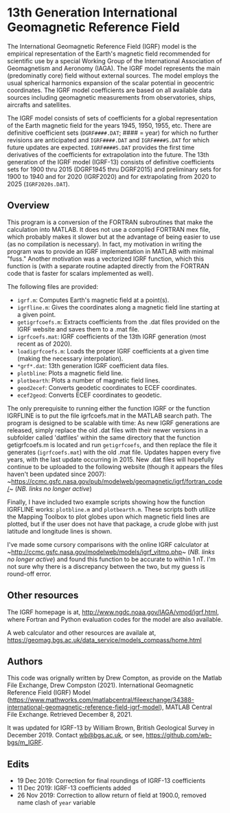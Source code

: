 # 13th Generation International Geomagnetic Reference Field

The International Geomagnetic Reference Field (IGRF) model is the
empirical representation of the Earth's magnetic field recommended for
scientific use by a special Working Group of the International
Association of Geomagnetism and Aeronomy (IAGA). The IGRF model
represents the main (predominatly core) field without external sources.
The model employs the usual spherical harmonics expansion of the scalar
potential in geocentric coordinates. The IGRF model coefficients are
based on all available data sources including geomagnetic measurements 
from observatories, ships, aircrafts and satellites.

The IGRF model consists of sets of coefficients for a global
representation of the Earth magnetic field for the years 1945, 1950,
1955, etc. There are definitive coefficient sets (`DGRF####.DAT`; ####
= year) for which no further revisions are anticipated and
`IGRF####.DAT` and `IGRF####S.DAT` for which future updates are
expected. `IGRF####S.DAT` provides the first time derivatives of the
coefficients for extrapolation into the future. The 13th generation of
the IGRF model (IGRF-13) consists of definitive coefficients sets for
1900 thru 2015 (DGRF1945 thru DGRF2015) and preliminary sets for 1900 to
1940 and for 2020 (IGRF2020) and for extrapolating from 2020 to 2025
(`IGRF2020s.DAT`).

## Overview

This program is a conversion of the FORTRAN subroutines that make
the calculation into MATLAB. It does not use a compiled FORTRAN mex
file, which probably makes it slower but at the advantage of being
easier to use (as no compilation is necessary). In fact, my motivation
in writing the program was to provide an IGRF implementation in MATLAB
with minimal "fuss." Another motivation was a vectorized IGRF function,
which this function is (with a separate routine adapted directly from
the FORTRAN code that is faster for scalars implemented as well).

The following files are provided:
 - `igrf.m`: Computes Earth's magnetic field at a point(s).
 - `igrfline.m`: Gives the coordinates along a magnetic field line starting at a given point.
 - `getigrfcoefs.m`: Extracts coefficients from the .dat files provided on the IGRF website and saves them to a .mat file.
 - `igrfcoefs.mat`: IGRF coefficients of the 13th IGRF generation (most recent as of 2020).
 - `loadigrfcoefs.m`: Loads the proper IGRF coefficients at a given time (making the necessary interpolation).
 - `*grf*.dat`: 13th generation IGRF coefficient data files.
 - `plotbline`: Plots a magnetic field line.
 - `plotbearth`: Plots a number of magnetic field lines.
 - `geod2ecef`: Converts geodetic coordinates to ECEF coordinates.
 - `ecef2geod`: Converts ECEF coordinates to geodetic.

The only prerequisite to running either the function IGRF or the
function IGRFLINE is to put the file igrfcoefs.mat in the MATLAB search
path. The program is designed to be scalable with time: As new IGRF
generations are released, simply replace the old .dat files with their
newer versions in a subfolder called 'datfiles' within the same
directory that the function getigrfcoefs.m is located and run
`getigrfcoefs`, and then replace the file it generates (`igrfcoefs.mat`)
with the old .mat file. Updates happen every five years, with the last
update occurring in 2015. New .dat files will hopefully continue to be
uploaded to the following website (though it appears the files haven't
been updated since 2007):
~https://ccmc.gsfc.nasa.gov/pub/modelweb/geomagnetic/igrf/fortran_code/~
(*NB. links no longer active*)

Finally, I have included two example scripts showing how the function
IGRFLINE works: `plotbline.m` and `plotbearth.m`. These scripts both
utilize the Mapping Toolbox to plot globes upon which magnetic field
lines are plotted, but if the user does not have that package, a crude
globe with just latitude and longitude lines is shown.

I've made some cursory comparisons with the online IGRF calculator at
~http://ccmc.gsfc.nasa.gov/modelweb/models/igrf_vitmo.php~
(*NB. links no longer active*) and found this function to be accurate
to within 1 nT. I'm not sure why there is a discrepancy between the two,
but my guess is round-off error.

## Other resources

The IGRF homepage is at,
http://www.ngdc.noaa.gov/IAGA/vmod/igrf.html,
where Fortran and Python evaluation codes for the model are also
available.

A web calculator and other resources are availale at,
https://geomag.bgs.ac.uk/data_service/models_compass/home.html

## Authors

This code was orignally written by Drew Compton, as provide on the
Matlab File Exchange,
Drew Compston (2021). International Geomagnetic Reference Field (IGRF)
Model
(https://www.mathworks.com/matlabcentral/fileexchange/34388-international-geomagnetic-reference-field-igrf-model),
MATLAB Central File Exchange. Retrieved December 8, 2021.

It was updated for IGRF-13 by William Brown, British Geological Survey
in December 2019. Contact wb@bgs.ac.uk, or see,
https://github.com/wb-bgs/m_IGRF.

## Edits
 - 19 Dec 2019: Correction for final roundings of IGRF-13 coefficients
 - 11 Dec 2019: IGRF-13 coefficients added
 - 26 Nov 2019: Correction to allow return of field at 1900.0, removed name clash of `year` variable
